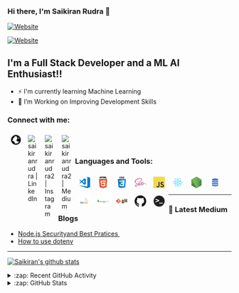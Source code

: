 ### Hi there, I'm Saikiran Rudra 👋

[![Website](https://img.shields.io/website?label=saikiranrudra.github.io&style=for-the-badge&url=https%3A%2F%2Fgithub.com)](https://saikiranrudra.github.io)

[![Website](https://img.shields.io/website?label=@saikiranrudra&style=for-the-badge&url=https%3A%2F%2Fmedium.com)](https://medium.com/@saikiranrudra)

## I'm a Full Stack Developer and a ML AI Enthusiast!!

- ⚡ I'm currently learning Machine Learning
- 🌱 I’m Working on Improving Development Skills


### Connect with me:

[<img align="left" alt="https://saikiranrudra.github.io" width="22px" style="margin: 8px" src="https://raw.githubusercontent.com/iconic/open-iconic/master/svg/globe.svg" />][website]
[<img align="left" alt="saikiranrudra | LinkedIn" width="22px" style="margin: 8px" src="https://cdn.jsdelivr.net/npm/simple-icons@v3/icons/linkedin.svg" />][linkedin]
[<img align="left" alt="saikiranrudra2 | Instagram" width="22px" style="margin: 8px" src="https://cdn.jsdelivr.net/npm/simple-icons@v3/icons/instagram.svg" />][instagram]
[<img align="left" alt="saikiranrudra2 | Medium" width="22px" style="margin: 8px" src="https://www.flaticon.com/svg/static/icons/svg/2111/2111539.svg" />][medium]


<br />
<br />

### Languages and Tools:

<img align="left" alt="Visual Studio Code" width="26px" style="margin: 8px" src="https://raw.githubusercontent.com/github/explore/80688e429a7d4ef2fca1e82350fe8e3517d3494d/topics/visual-studio-code/visual-studio-code.png" />
<img align="left" alt="HTML5" width="26px" style="margin: 8px" src="https://raw.githubusercontent.com/github/explore/80688e429a7d4ef2fca1e82350fe8e3517d3494d/topics/html/html.png" />
<img align="left" alt="CSS3" width="26px" style="margin: 8px" src="https://raw.githubusercontent.com/github/explore/80688e429a7d4ef2fca1e82350fe8e3517d3494d/topics/css/css.png" />
<img align="left" alt="Sass" width="26px" style="margin: 8px" src="https://raw.githubusercontent.com/github/explore/80688e429a7d4ef2fca1e82350fe8e3517d3494d/topics/sass/sass.png" />
<img align="left" alt="JavaScript" width="26px" style="margin: 8px" src="https://raw.githubusercontent.com/github/explore/80688e429a7d4ef2fca1e82350fe8e3517d3494d/topics/javascript/javascript.png" />
<img align="left" alt="React" width="26px" style="margin: 8px" src="https://raw.githubusercontent.com/github/explore/80688e429a7d4ef2fca1e82350fe8e3517d3494d/topics/react/react.png" />
<img align="left" alt="Node.js" width="26px" style="margin: 8px" src="https://raw.githubusercontent.com/github/explore/80688e429a7d4ef2fca1e82350fe8e3517d3494d/topics/nodejs/nodejs.png" />
<img align="left" alt="SQL" width="26px" style="margin: 8px" src="https://raw.githubusercontent.com/github/explore/80688e429a7d4ef2fca1e82350fe8e3517d3494d/topics/sql/sql.png" />
<img align="left" alt="MySQL" width="26px" style="margin: 8px" src="https://raw.githubusercontent.com/github/explore/80688e429a7d4ef2fca1e82350fe8e3517d3494d/topics/mysql/mysql.png" />
<img align="left" alt="MongoDB" width="26px" style="margin: 8px" src="https://raw.githubusercontent.com/github/explore/80688e429a7d4ef2fca1e82350fe8e3517d3494d/topics/mongodb/mongodb.png" />
<img align="left" alt="Git" width="26px" style="margin: 8px" src="https://raw.githubusercontent.com/github/explore/80688e429a7d4ef2fca1e82350fe8e3517d3494d/topics/git/git.png" />
<img align="left" alt="GitHub" width="26px" style="margin: 8px" src="https://raw.githubusercontent.com/github/explore/78df643247d429f6cc873026c0622819ad797942/topics/github/github.png" />
<img align="left" alt="Terminal" width="26px" style="margin: 8px" src="https://raw.githubusercontent.com/github/explore/80688e429a7d4ef2fca1e82350fe8e3517d3494d/topics/terminal/terminal.png" />

<br />
<br />

---
### 📕 Latest Medium Blogs
<!-- BLOG-POST-LIST:START -->
- [Node.js Securityand Best Pratices ‍](https://medium.com/@saikiranrudra/node-js-security-and-best-pratices-435ef4c17170?source=rss-c2de40d620ff------2)
- [How to use dotenv](https://medium.com/@saikiranrudra/how-to-use-dotenv-e9e99001965?source=rss-c2de40d620ff------2)
<!-- BLOG-POST-LIST:END -->

---

[![Saikiran's github stats](https://github-readme-stats.vercel.app/api?username=saikiranrudra)](https://github.com/anuraghazra/github-readme-stats)

<details>
  <summary>:zap: Recent GitHub Activity</summary>
  
<!--START_SECTION:activity-->
1. ❌ Closed PR [#14](https://github.com/codeSTACKr/codeSTACKr/pull/14) in [codeSTACKr/codeSTACKr](https://github.com/codeSTACKr/codeSTACKr)
2. 🗣 Commented on [#14](https://github.com/codeSTACKr/codeSTACKr/issues/14) in [codeSTACKr/codeSTACKr](https://github.com/codeSTACKr/codeSTACKr)
3. ❌ Closed PR [#7](https://github.com/codeSTACKr/codeSTACKr/pull/7) in [codeSTACKr/codeSTACKr](https://github.com/codeSTACKr/codeSTACKr)
4. 🎉 Merged PR [#6](https://github.com/codeSTACKr/codeSTACKr/pull/6) in [codeSTACKr/codeSTACKr](https://github.com/codeSTACKr/codeSTACKr)
5. 💪 Opened PR [#259](https://github.com/florinpop17/app-ideas/pull/259) in [florinpop17/app-ideas](https://github.com/florinpop17/app-ideas)
<!--END_SECTION:activity-->

</details>

<details>
  <summary>:zap: GitHub Stats</summary>

  <img align="left" alt="codeSTACKr's GitHub Stats" src="https://github-readme-stats.codestackr.vercel.app/api?username=codeSTACKr&show_icons=true&hide_border=true" />

</details>

[website]:https://saikiranrudra.github.io
[twitter]: https://twitter.com/saikiran_rudra
[instagram]: https://www.instagram.com/saikiranrudra2/
[linkedin]: https://www.linkedin.com/in/saikiranrudra/
[medium]: https://medium.com/@saikiranrudra